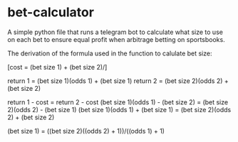 # bet-calculator
A simple python file that runs a telegram bot to calculate what size to use on each bet to ensure equal profit when arbitrage betting on sportsbooks.

The derivation of the formula used in the function to calulate bet size:

\[cost = (bet size 1) + (bet size 2)/]

return 1 = (bet size 1)(odds 1) + (bet size 1)
return 2 = (bet size 2)(odds 2) + (bet size 2)

return 1 - cost = return 2 - cost
(bet size 1)(odds 1) - (bet size 2) = (bet size 2)(odds 2) - (bet size 1)
(bet size 1)(odds 1) + (bet size 1) = (bet size 2)(odds 2) + (bet size 2)

(bet size 1) = ((bet size 2)((odds 2) + 1))/((odds 1) + 1)
